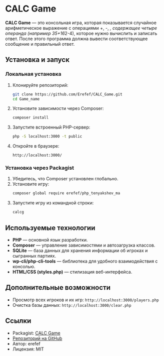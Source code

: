# CALC Game

**CALC Game** — это консольная игра, которая показывается случайное арифметическое выражение с операциями +, -, *, содержащее четыре операнда (например 35+16*2-4), которое нужно вычислить и записать ответ. После этого программа должна вывести соответствующее сообщение и правильный ответ.

## Установка и запуск

### Локальная установка
1. Клонируйте репозиторий:
   ```bash
   git clone https://github.com/Erefef/CALC_Game.git
   cd Game_name
   
2. Установите зависимости через Composer:
   ```bash
   composer install
   ```
3. Запустите встроенный PHP-сервер:
   ```bash
   php -S localhost:3000 -t public
   ```
4. Откройте в браузере:
   ```
   http://localhost:3000/
   ```

### Установка через Packagist
1. Убедитесь, что Composer установлен глобально.
2. Установите игру:
    ```bash
    composer global require erefef/php_tenyakshev_ma
3. Запустите игру из командной строки:
    ```bash
    calcg
    

## Используемые технологии
- **PHP** — основной язык разработки.
- **Composer** — управление зависимостями и автозагрузка классов.
- **SQLite** — база данных для хранения информации об игроках и сыгранных партиях.
- **wp-cli/php-cli-tools** — библиотека для удобного взаимодействия с консолью.
- **HTML/CSS (styles.php)** — стилизация веб-интерфейса.


## Дополнительные возможности
- Просмотр всех игроков и их игр: `http://localhost:3000/players.php`
- Очистка базы данных: `http://localhost:3000/clear.php`

## Ссылки
- Packagist: [CALC Game](https://packagist.org/packages/erefef/php_tenyakshev_ma)
- [Репозиторий на GitHub](https://github.com/Erefef/CALC_Game)
- Автор: erefef
- Лицензия: MIT

